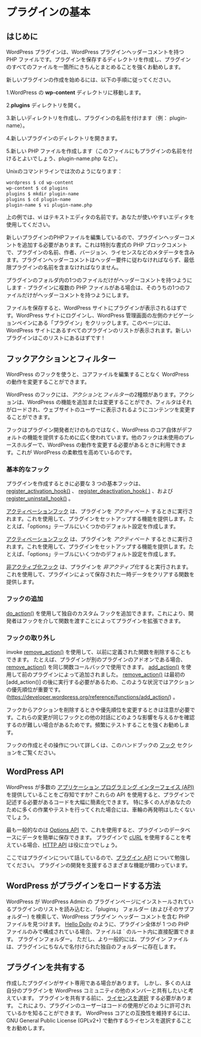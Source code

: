 <!--
# Plugin Basics
-->
# プラグインの基本

<!--
## Getting Started
-->
## はじめに

<!--
At its simplest, a WordPress plugin is a PHP file with a WordPress plugin header comment. It’s highly recommended that you create a directory to hold your plugin so that all of your plugin’s files are neatly organized in one place.
-->
WordPress プラグインは、WordPress プラグインヘッダーコメントを持つ PHP ファイルです。プラグインを保存するディレクトリを作成し、プラグインのすべてのファイルを一箇所にきちんとまとめることを強くお勧めします。

<!--
To get started creating a new plugin, follow the steps below.
-->
新しいプラグインの作成を始めるには、以下の手順に従ってください。

<!--
1.  Navigate to the WordPress installation’s **wp-content** directory.

3.  Open the **plugins** directory.

5.  Create a new directory and name it after the plugin (e.g. `plugin-name`).

7.  Open the new plugin’s directory.

9.  Create a new PHP file (it’s also good to name this file after your plugin, e.g. `plugin-name.php`).
-->

1.WordPress の **wp-content** ディレクトリに移動します。

2.**plugins** ディレクトリを開く。

3.新しいディレクトリを作成し、プラグインの名前を付けます（例： plugin-name）。

4.新しいプラグインのディレクトリを開きます。

5.新しい PHP ファイルを作成します（このファイルにもプラグインの名前を付けるとよいでしょう、plugin-name.php など）。

<!--
Here’s what the process looks like on the Unix command line:
-->
Unixのコマンドラインでは次のようになります：

```bash
wordpress $ cd wp-content
wp-content $ cd plugins
plugins $ mkdir plugin-name
plugins $ cd plugin-name
plugin-name $ vi plugin-name.php
```
<!--
In the example above, `vi` is the name of the text editor. Use whichever editor that is comfortable for you.
-->
上の例では、vi はテキストエディタの名前です。あなたが使いやすいエディタを使用してください。

<!--
Now that you’re editing your new plugin’s PHP file, you’ll need to add a plugin header comment. This is a specially formatted PHP block comment that contains metadata about the plugin, such as its name, author, version, license, etc. The plugin header comment must comply with the [header requirements](https://developer.wordpress.org/plugins/the-basics/header-requirements/), and at the very least, contain the name of the plugin.
-->
新しいプラグインのPHPファイルを編集しているので、プラグインヘッダーコメントを追加する必要があります。これは特別な書式の PHP ブロックコメントで、プラグインの名前、作者、バージョン、ライセンスなどのメタデータを含みます。プラグインヘッダーコメントはヘッダー要件に従わなければならず、最低限プラグインの名前を含まなければなりません。

<!--
Only one file in the plugin’s folder should have the header comment — if the plugin has multiple PHP files, only one of those files should have the header comment.
-->
プラグインのフォルダ内の1つのファイルだけがヘッダーコメントを持つようにします - プラグインに複数の PHP ファイルがある場合は、そのうちの1つのファイルだけがヘッダーコメントを持つようにします。

<!--
After you save the file, you should be able to see your plugin listed in your WordPress site. Log in to your WordPress site, and click **Plugins** on the left navigation pane of your WordPress Admin. This page displays a listing of all the plugins your WordPress site has. Your new plugin should now be in that list!
-->
ファイルを保存すると、WordPress サイトにプラグインが表示されるはずです。WordPress サイトにログインし、WordPress 管理画面の左側のナビゲーションペインにある「プラグイン」をクリックします。このページには、WordPress サイトにあるすべてのプラグインのリストが表示されます。新しいプラグインはこのリストにあるはずです !

<!--
## Hooks: Actions and Filters
-->
## フックアクションとフィルター

<!--
WordPress hooks allow you to tap into WordPress at specific points to change how WordPress behaves without editing any core files.
-->
WordPress のフックを使うと、コアファイルを編集することなく WordPress の動作を変更することができます。

<!--
There are two types of hooks within WordPress: *actions* and *filters*. Actions allow you to add or change WordPress functionality, while filters allow you to alter content as it is loaded and displayed to the website user.
-->
WordPress のフックには、*アクション*と*フィルター*の2種類があります。アクションは、WordPress の機能を追加または変更することができ、フィルタはそれがロードされ、ウェブサイトのユーザーに表示されるようにコンテンツを変更することができます。

<!--
Hooks are not just for plugin developers; hooks are used extensively to provide default functionality by WordPress core itself. Other hooks are unused place holders that are simply available for you to tap into when you need to alter how WordPress works. This is what makes WordPress so flexible.
-->
フックはプラグイン開発者だけのものではなく、WordPress のコア自体がデフォルトの機能を提供するために広く使われています。他のフックは未使用のプレースホルダーで、WordPress の動作を変更する必要があるときに利用できます。これが WordPress の柔軟性を高めているのです。

<!--
### Basic Hooks
-->
### 基本的なフック

<!--
The 3 basic hooks you’ll need when creating a plugin are the [register\_activation\_hook()](https://developer.wordpress.org/reference/functions/register_activation_hook/) , the [register\_deactivation\_hook()](https://developer.wordpress.org/reference/functions/register_deactivation_hook/) , and the [register\_uninstall\_hook()](https://developer.wordpress.org/reference/functions/register_uninstall_hook/) .
-->
プラグインを作成するときに必要な 3 つの基本フックは、 [register\_activation\_hook()](https://developer.wordpress.org/reference/functions/register_activation_hook/) 、 [register\_deactivation\_hook( )](https://developer.wordpress.org/reference/functions/register_deactivation_hook/) 、および [register\_uninstall\_hook()](https://developer.wordpress.org/reference/functions/register_uninstall_hook/) 。

<!--
The [activation hook](https://developer.wordpress.org/plugins/the-basics/activation-deactivation-hooks/) is run when you *activate* your plugin. You would use this to provide a function to set up your plugin — for example, creating some default settings in the `options` table.
-->
[アクティベーションフック](https://developer.wordpress.org/plugins/the-basics/activation-deactivation-hooks/) は、プラグインを *アクティベート* するときに実行されます。これを使用して、プラグインをセットアップする機能を提供します。たとえば、「options」テーブルにいくつかのデフォルト設定を作成します。

<!--
The [deactivation hook](https://developer.wordpress.org/plugins/the-basics/activation-deactivation-hooks/) is run when you *deactivate* your plugin. You would use this to provide a function that clears any temporary data stored by your plugin.
-->
[アクティベーションフック](https://developer.wordpress.org/plugins/the-basics/activation-deactivation-hooks/) は、プラグインを *アクティベート* するときに実行されます。これを使用して、プラグインをセットアップする機能を提供します。たとえば、「options」テーブルにいくつかのデフォルト設定を作成します。

<!--
These [uninstall methods](https://developer.wordpress.org/plugins/the-basics/uninstall-methods/) are used to clean up after your plugin is *deleted* using the WordPress Admin. You would use this to delete all data created by your plugin, such as any options that were added to the `options` table.
-->
[非アクティブ化フック](https://developer.wordpress.org/plugins/the-basics/activation-deactivation-hooks/) は、プラグインを *非アクティブ化*すると実行されます。これを使用して、プラグインによって保存された一時データをクリアする関数を提供します。

<!--
### Adding Hooks
-->
### フックの追加

<!--
You can add your own, custom hooks with [do\_action()](https://developer.wordpress.org/reference/functions/do_action/) , which will enable developers to extend your plugin by passing functions through your hooks.
-->
[do\_action()](https://developer.wordpress.org/reference/functions/do_action/) を使用して独自のカスタム フックを追加できます。これにより、開発者はフックを介して関数を渡すことによってプラグインを拡張できます。

<!--
### Removing Hooks
-->
### フックの取り外し

<!--
You can also use invoke [remove\_action()](https://developer.wordpress.org/reference/functions/remove_action/) to remove a function that was defined earlier. For example, if your plugin is an add-on to another plugin, you can use [remove\_action()](https://developer.wordpress.org/reference/functions/remove_action/) with the same function callback that was added by the previous plugin with [add\_action()](https://developer.wordpress.org/reference/functions/add_action/) . The priority of actions is important in these situations, as [remove\_action()](https://developer.wordpress.org/reference/functions/remove_action/) would need to run after the initial [add\_action()](https://developer.wordpress.org/reference/functions/add_action/) .
-->
invoke [remove\_action()](https://developer.wordpress.org/reference/functions/remove_action/) を使用して、以前に定義された関数を削除することもできます。 たとえば、プラグインが別のプラグインのアドオンである場合、[remove\_action()](https://developer.wordpress.org/reference/functions/remove_action/) を同じ関数コールバックで使用できます。 [add\_action()](https://developer.wordpress.org/reference/functions/add_action/) を使用して前のプラグインによって追加されました。 [remove\_action()](https://developer.wordpress.org/reference/functions/remove_action/) は最初の [add\_action()] の後に実行する必要があるため、このような状況ではアクションの優先順位が重要です。 (https://developer.wordpress.org/reference/functions/add_action/) 。

<!--
You should be careful when removing an action from a hook, as well as when altering priorities, because it can be difficult to see how these changes will affect other interactions with the same hook. We highly recommend testing frequently.
-->
フックからアクションを削除するときや優先順位を変更するときは注意が必要です。これらの変更が同じフックとの他の対話にどのような影響を与えるかを確認するのが難しい場合があるためです。頻繁にテストすることを強くお勧めします。

<!--
You can learn more about creating hooks and interacting with them in the [Hooks](https://developer.wordpress.org/plugin/hooks/) section of this handbook.
-->
フックの作成とその操作について詳しくは、このハンドブックの [フック](https://developer.wordpress.org/plugin/hooks/) セクションをご覧ください。

<!--
## WordPress APIs
-->
## WordPress API

<!--
Did you know that WordPress provides a number of [Application Programming Interfaces (APIs)](https://make.wordpress.org/core/handbook/core-apis/)? These APIs can greatly simplify the code you need to write in your plugins. You don’t want to reinvent the wheel, especially when so many people have done a lot of the work and testing for you.
-->
WordPress が多数の [アプリケーション プログラミング インターフェイス (API)](https://make.wordpress.org/core/handbook/core-apis/) を提供していることをご存知ですか? これらの API を使用すると、プラグインで記述する必要があるコードを大幅に簡素化できます。 特に多くの人があなたのために多くの作業やテストを行ってくれた場合には、車輪の再発明はしたくないでしょう。

<!--
The most common one is the [Options API](https://codex.wordpress.org/Options_API), which makes it easy to store data in the database for your plugin. If you’re thinking of using [cURL](https://en.wikipedia.org/wiki/CURL) in your plugin, the [HTTP API](https://codex.wordpress.org/HTTP_API) might be of interest to you.
-->
最も一般的なのは [Options API](https://codex.wordpress.org/Options_API) で、これを使用すると、プラグインのデータベースにデータを簡単に保存できます。 プラグインで [cURL](https://en.wikipedia.org/wiki/CURL) を使用することを考えている場合、[HTTP API](https://codex.wordpress.org/HTTP_API) は役に立つでしょう。

<!--
Since we’re talking about plugins, you’ll want to study the [Plugin API](https://codex.wordpress.org/Plugin_API). It has a variety of functions that will assist you in developing plugins.
-->
ここではプラグインについて話しているので、[プラグイン API](https://codex.wordpress.org/Plugin_API) について勉強してください。 プラグインの開発を支援するさまざまな機能が備わっています。

<!--
## How WordPress Loads Plugins
-->
## WordPress がプラグインをロードする方法

<!--
When WordPress loads the list of installed plugins on the Plugins page of the WordPress Admin, it searches through the `plugins` folder (and its sub-folders) to find PHP files with WordPress plugin header comments. If your entire plugin consists of just a single PHP file, like [Hello Dolly](https://wordpress.org/plugins/hello-dolly/ "Hello Dolly"), the file could be located directly inside the root of the `plugins` folder. But more commonly, plugin files will reside in their own folder, named after the plugin.
-->
WordPress が WordPress Admin の プラグインページにインストールされているプラグインのリストを読み込むと、「plugins」 フォルダー (およびそのサブフォルダー) を検索して、WordPress プラグイン ヘッダー コメントを含む PHP ファイルを見つけます。 [Hello Dolly](https://wordpress.org/plugins/hello-dolly/ "Hello Dolly") のように、プラグイン全体が 1 つの PHP ファイルのみで構成されている場合、ファイルは ` のルート内に直接配置できます。 プラグインフォルダー。 ただし、より一般的には、プラグイン ファイルは、プラグインにちなんで名付けられた独自のフォルダーに存在します。

<!--
## Sharing your Plugin
-->
## プラグインを共有する

<!--
Sometimes a plugin you create is just for your site. But many people like to share their plugins with the rest of the WordPress community. Before sharing your plugin, one thing you need to do is [choose a license](https://opensource.org/licenses/category). This lets the user of your plugin know how they are allowed to use your code. To maintain compatibility with WordPress core, it is recommended that you pick a license that works with GNU General Public License (GPLv2+).
-->
作成したプラグインがサイト専用である場合があります。 しかし、多くの人は自分のプラグインを WordPress コミュニティの他のメンバーと共有したいと考えています。 プラグインを共有する前に、[ライセンスを選択](https://opensource.org/licenses/category) する必要があります。 これにより、プラグインのユーザーはコードの使用がどのように許可されているかを知ることができます。 WordPress コアとの互換性を維持するには、GNU General Public License (GPLv2+) で動作するライセンスを選択することをお勧めします。

